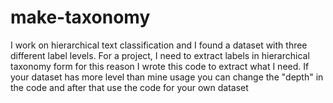 # make-taxonomy
I work on hierarchical text classification and I found a dataset with three different label levels.
For a project, I need to extract labels in hierarchical taxonomy form for this reason I wrote this code to extract what I need.
If your dataset has more level than mine usage you can change the "depth" in the code and after that use the code for your own dataset
